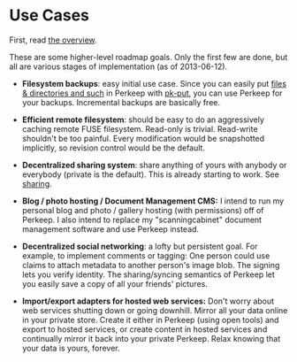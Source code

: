 # Use Cases

First, read [the overview](/doc/overview.md).

These are some higher-level roadmap goals. Only the first few are done, but all
are various stages of implementation (as of 2013-06-12).

* **Filesystem backups**: easy initial use case.  Since you can easily put
[files & directories and such](/doc/schema/) in Perkeep with
[pk-put](/cmd/pk-put), you can use Perkeep for your backups.  Incremental
backups are basically free.

* **Efficient remote filesystem**: should be easy to do an aggressively caching
remote FUSE filesystem.  Read-only is trivial.  Read-write shouldn't be too
painful. Every modification would be snapshotted implicitly, so revision
control would be the default.

* **Decentralized sharing system**: share anything of yours with anybody or
everybody (private is the default).  This is already starting to work.  See
[sharing](/doc/sharing.md).

* **Blog / photo hosting / Document Management CMS:**  I intend to run my
personal blog and photo / gallery hosting (with permissions) off of Perkeep.
I also intend to replace my "scanningcabinet" document management software and
use Perkeep instead.

* **Decentralized social networking**: a lofty but persistent goal. For
example, to implement comments or tagging: One person could use claims to
attach metadata to another person's image blob. The signing lets you verify
identity.  The sharing/syncing semantics of Perkeep let you easily save a
copy of all your friends' pictures.

* **Import/export adapters for hosted web services:**  Don't worry about web
services shutting down or going downhill.  Mirror all your data online in your
private store.  Create it either in Perkeep (using open tools) and export to
hosted services, or create content in hosted services and continually mirror it
back into your private Perkeep.  Relax knowing that your data is yours,
forever.
